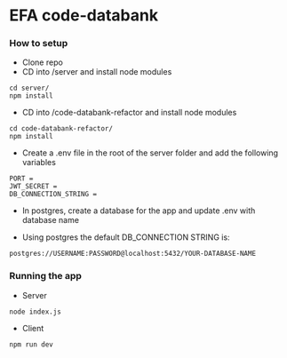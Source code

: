 # EFA code-databank

### How to setup

- Clone repo
- CD into /server and install node modules

```
cd server/
npm install

```

- CD into /code-databank-refactor and install node modules

```
cd code-databank-refactor/
npm install
```

- Create a .env file in the root of the server folder and add the following variables

```
PORT =
JWT_SECRET =
DB_CONNECTION_STRING =
```

- In postgres, create a database for the app and update .env with database name

- Using postgres the default DB_CONNECTION STRING is:

```
postgres://USERNAME:PASSWORD@localhost:5432/YOUR-DATABASE-NAME
```

### Running the app

- Server

```
node index.js
```

- Client

```
npm run dev
```
